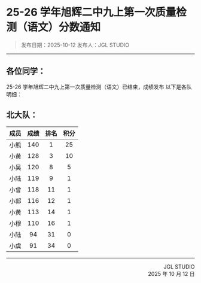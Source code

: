 # 25-26 学年旭辉二中九上第一次质量检测（语文）分数通知

> 发布日期：2025-10-12
> 发布人：JGL STUDIO
---

## 各位同学：

25-26 学年旭辉二中九上第一次质量检测（语文）已结束，成绩发布
以下是各队明细：

## 北大队：

|      成员       | 成绩  | 排名 | 积分 |
|:-------------:|:---:|:--:|:--:|
| 小熊 <!--top--> | 140 | 1  | 25 |
|      小黄       | 128 | 3  | 10 |
|      小吴       | 120 | 8  | 5  |
|      小陆       | 119 | 9  | 1  |
|      小曾       | 118 | 11 | 1  |
|      小郭       | 116 | 12 | 1  |
|      小黄       | 113 | 14 | 1  |
|      小穆       | 110 | 16 | 1  |
|      小陆       | 94  | 31 | 0  |
|      小虞       | 91  | 34 | 0  |

---

<div style="text-align:right" class="text-sm text-gray-600 mt-6">
JGL STUDIO<br/>
2025 年 10 月 12 日
</div>
